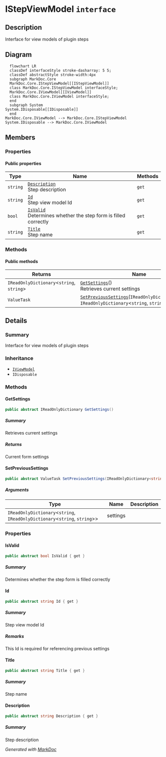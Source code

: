# IStepViewModel `interface`

## Description
Interface for view models of plugin steps

## Diagram
```mermaid
  flowchart LR
  classDef interfaceStyle stroke-dasharray: 5 5;
  classDef abstractStyle stroke-width:4px
  subgraph MarkDoc.Core
  MarkDoc.Core.IStepViewModel[[IStepViewModel]]
  class MarkDoc.Core.IStepViewModel interfaceStyle;
  MarkDoc.Core.IViewModel[[IViewModel]]
  class MarkDoc.Core.IViewModel interfaceStyle;
  end
  subgraph System
System.IDisposable[[IDisposable]]
  end
MarkDoc.Core.IViewModel --> MarkDoc.Core.IStepViewModel
System.IDisposable --> MarkDoc.Core.IViewModel
```

## Members
### Properties
#### Public  properties
| Type | Name | Methods |
| --- | --- | --- |
| `string` | [`Description`](markdoc/core/IStepViewModel.md#description)<br>Step description | `get` |
| `string` | [`Id`](markdoc/core/IStepViewModel.md#id)<br>Step view model Id | `get` |
| `bool` | [`IsValid`](markdoc/core/IStepViewModel.md#isvalid)<br>Determines whether the step form is filled correctly | `get` |
| `string` | [`Title`](markdoc/core/IStepViewModel.md#title)<br>Step name | `get` |

### Methods
#### Public  methods
| Returns | Name |
| --- | --- |
| `IReadOnlyDictionary`&lt;`string`, `string`&gt; | [`GetSettings`](markdoc/core/IStepViewModel.md#getsettings)()<br>Retrieves current settings |
| `ValueTask` | [`SetPreviousSettings`](markdoc/core/IStepViewModel.md#setprevioussettings)(`IReadOnlyDictionary`&lt;`string`, `IReadOnlyDictionary`&lt;`string`, `string`&gt;&gt; settings) |

## Details
### Summary
Interface for view models of plugin steps

### Inheritance
 - [
`IViewModel`
](./IViewModel.md)
 - `IDisposable`

### Methods
#### GetSettings
```csharp
public abstract IReadOnlyDictionary GetSettings()
```
##### Summary
Retrieves current settings

##### Returns
Current form settings

#### SetPreviousSettings
```csharp
public abstract ValueTask SetPreviousSettings(IReadOnlyDictionary<string, IReadOnlyDictionary<string, string>> settings)
```
##### Arguments
| Type | Name | Description |
| --- | --- | --- |
| `IReadOnlyDictionary`&lt;`string`, `IReadOnlyDictionary`&lt;`string`, `string`&gt;&gt; | settings |   |

### Properties
#### IsValid
```csharp
public abstract bool IsValid { get }
```
##### Summary
Determines whether the step form is filled correctly

#### Id
```csharp
public abstract string Id { get }
```
##### Summary
Step view model Id

##### Remarks
This Id is required for referencing previous settings

#### Title
```csharp
public abstract string Title { get }
```
##### Summary
Step name

#### Description
```csharp
public abstract string Description { get }
```
##### Summary
Step description

*Generated with* [*MarkDoc*](https://github.com/hailstorm75/MarkDoc.Core)

